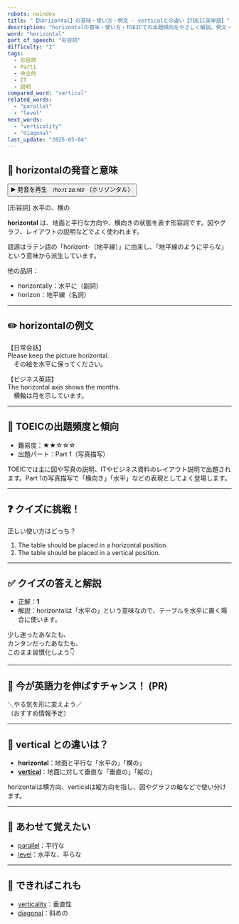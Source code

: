 ```yaml
---
robots: noindex
title: "【horizontal】の意味・使い方・例文 ― verticalとの違い【TOEIC英単語】"
description: "horizontalの意味・使い方・TOEICでの出題傾向をやさしく解説。例文・クイズ付きでverticalとの違いもわかりやすく学べます。"
word: "horizontal"
part_of_speech: "形容詞"
difficulty: "2"
tags:
  - 形容詞
  - Part1
  - 中立的
  - IT
  - 説明
compared_word: "vertical"
related_words:
  - "parallel"
  - "level"
next_words:
  - "verticality"
  - "diagonal"
last_update: "2025-05-04"
---
```


## 🔰 horizontalの発音と意味

<button class="play-audio" onclick="playTTS('horizontal')">
  <span class="play-audio-main">
    ▶️ 発音を再生　/hɔːrɪˈzɑːntl/
  </span>
  <span class="play-audio-sub">
    （ホリゾンタル）
  </span>
</button>

[形容詞] 水平の、横の

**horizontal** は、地面と平行な方向や、横向きの状態を表す形容詞です。図やグラフ、レイアウトの説明などでよく使われます。

語源はラテン語の「horizont-（地平線）」に由来し、「地平線のように平らな」という意味から派生しています。

他の品詞：  
- horizontally：水平に（副詞）
- horizon：地平線（名詞）

---

## ✏️ horizontalの例文

【日常会話】  
Please keep the picture horizontal.  
　その絵を水平に保ってください。

【ビジネス英語】  
The horizontal axis shows the months.  
　横軸は月を示しています。

---

## 🎯 TOEICの出題頻度と傾向

- 難易度：★★☆☆☆
- 出題パート：Part 1（写真描写）

TOEICでは主に図や写真の説明、ITやビジネス資料のレイアウト説明で出題されます。Part 1の写真描写で「横向き」「水平」などの表現としてよく登場します。

---

## ❓ クイズに挑戦！

正しい使い方はどっち？

1. The table should be placed in a horizontal position.  
2. The table should be placed in a vertical position.

---

## ✅ クイズの答えと解説

- 正解：**1**
- 解説：horizontalは「水平の」という意味なので、テーブルを水平に置く場合に使います。

少し迷ったあなたも、  
カンタンだったあなたも、  
このまま習慣化しよう👇️

---

## 🚀 今が英語力を伸ばすチャンス！ (PR)

<div class="info-center">
＼やる気を形に変えよう／<br>  
（おすすめ情報予定）
</div>

---

## 🤔  vertical との違いは？

- **horizontal**：地面と平行な「水平の」「横の」
- **[vertical](/vertical)**：地面に対して垂直な「垂直の」「縦の」

horizontalは横方向、verticalは縦方向を指し、図やグラフの軸などで使い分けます。

---

## 🧩 あわせて覚えたい

- [parallel](/parallel)：平行な
- [level](/level)：水平な、平らな

---

## 📖 できればこれも

- [verticality](/verticality)：垂直性
- [diagonal](/diagonal)：斜めの

<!-- cvid: aid29_bid12 -->
